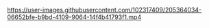 https://user-images.githubusercontent.com/102317409/205364034-06652bfe-b9bd-4109-9064-14f4b41793f1.mp4
